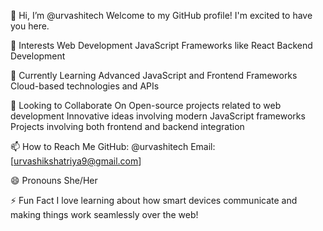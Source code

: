 

👋 Hi, I’m @urvashitech
Welcome to my GitHub profile! I'm excited to have you here.

👀 Interests
Web Development
JavaScript Frameworks like React
Backend Development

🌱 Currently Learning
Advanced JavaScript and Frontend Frameworks
Cloud-based technologies and APIs

💞️ Looking to Collaborate On
Open-source projects related to web development
Innovative ideas involving modern JavaScript frameworks
Projects involving both frontend and backend integration

📫 How to Reach Me
GitHub: @urvashitech
Email: [urvashikshatriya9@gmail.com]

😄 Pronouns
She/Her


⚡ Fun Fact
I love learning about how smart devices communicate and making things work seamlessly over the web!

<!---
urvashitech/urvashitech is a ✨ special ✨ repository because its `README.md` (this file) appears on your GitHub profile.
You can click the Preview link to take a look at your changes.
--->
